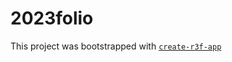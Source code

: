 # 2023folio

This project was bootstrapped with [`create-r3f-app`](https://github.com/utsuboco/create-r3f-app)